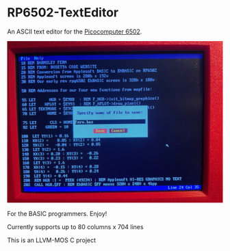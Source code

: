 # RP6502-TextEditor
An ASCII text editor for the [Picocomputer 6502](https://picocomputer.github.io/).

<img src="TE.jpg" width="800px"/> 

For the BASIC programmers. Enjoy!

Currently supports up to 80 columns x 704 lines

This is an LLVM-MOS C project

